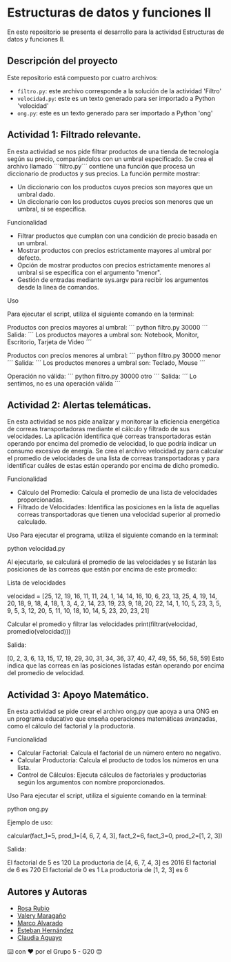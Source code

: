 # Estructuras de datos y funciones II
En este repositorio se presenta el desarrollo para la actividad Estructuras de datos y funciones II.

## Descripción del proyecto

Este repositorio está compuesto por cuatro archivos: 
  - ```filtro.py```: este archivo corresponde a la solución de la actividad 'Filtro'
  - ```velocidad.py```: este es un texto generado para ser importado a Python 'velocidad'
  - ```ong.py```: este es un texto generado para ser importado a Python 'ong'

## Actividad 1: Filtrado relevante.

En esta actividad se nos pide filtrar productos de una tienda de tecnología según su precio, comparándolos con un umbral especificado. Se crea el archivo llamado ´´´filtro.py´´´ contiene una función que procesa un diccionario de productos y sus precios. La función permite mostrar:

- Un diccionario con los productos cuyos precios son mayores que un umbral dado.
- Un diccionario con los productos cuyos precios son menores que un umbral, si se especifica.

Funcionalidad

- Filtrar productos que cumplan con una condición de precio basada en un umbral.
- Mostrar productos con precios estrictamente mayores al umbral por defecto.
- Opción de mostrar productos con precios estrictamente menores al umbral si se especifica con el argumento "menor".
- Gestión de entradas mediante sys.argv para recibir los argumentos desde la línea de comandos.

Uso

Para ejecutar el script, utiliza el siguiente comando en la terminal:

Productos con precios mayores al umbral:
´´´
python filtro.py 30000
´´´
Salida:
´´´
Los productos mayores a umbral son: Notebook, Monitor, Escritorio, Tarjeta de Video
´´´

Productos con precios menores al umbral:
´´´
python filtro.py 30000 menor
´´´
Salida:
´´´
Los productos menores a umbral son: Teclado, Mouse
´´´

Operación no válida:
´´´
python filtro.py 30000 otro
´´´
Salida:
´´´
Lo sentimos, no es una operación válida
´´´
## Actividad 2: Alertas telemáticas.

En esta actividad se nos pide analizar y monitorear la eficiencia energética de correas transportadoras mediante el cálculo y filtrado de sus velocidades. La aplicación identifica qué correas transportadoras están operando por encima del promedio de velocidad, lo que podría indicar un consumo excesivo de energía. Se crea el archivo velocidad.py para calcular el promedio de velocidades de una lista de correas transportadoras y para identificar cuáles de estas están operando por encima de dicho promedio.

Funcionalidad

- Cálculo del Promedio: Calcula el promedio de una lista de velocidades proporcionadas.
- Filtrado de Velocidades: Identifica las posiciones en la lista de aquellas correas transportadoras que tienen una velocidad superior al promedio calculado.

Uso
Para ejecutar el programa, utiliza el siguiente comando en la terminal:

python velocidad.py

Al ejecutarlo, se calculará el promedio de las velocidades y se listarán las posiciones de las correas que están por encima de este promedio:

Lista de velocidades

velocidad = [25, 12, 19, 16, 11, 11, 24, 1,
14, 14, 16, 10, 6, 23, 13, 25, 4, 19,
14, 20, 18, 9, 18, 4, 18, 1, 3, 4, 2,
14, 23, 19, 23, 9, 18, 20, 22, 14, 1,
10, 5, 23, 3, 5, 9, 5, 3, 12, 20, 5,
11, 10, 18, 10, 14, 5, 23, 20, 23, 21]

Calcular el promedio y filtrar las velocidades
print(filtrar(velocidad, promedio(velocidad)))

Salida:

[0, 2, 3, 6, 13, 15, 17, 19, 29, 30, 31, 34, 36, 37, 40, 47, 49, 55, 56, 58, 59]
Esto indica que las correas en las posiciones listadas están operando por encima del promedio de velocidad.

## Actividad 3: Apoyo Matemático.

En esta actividad se pide crear el archivo ong.py que apoya a una ONG en un programa educativo que enseña operaciones matemáticas avanzadas, como el cálculo del factorial y la productoria.

Funcionalidad
- Calcular Factorial: Calcula el factorial de un número entero no negativo.
- Calcular Productoria: Calcula el producto de todos los números en una lista.
- Control de Cálculos: Ejecuta cálculos de factoriales y productorias según los argumentos con nombre proporcionados.

Uso
Para ejecutar el script, utiliza el siguiente comando en la terminal:

python ong.py


Ejemplo de uso:

calcular(fact_1=5, prod_1=[4, 6, 7, 4, 3], fact_2=6, fact_3=0, prod_2=[1, 2, 3])

Salida:

El factorial de 5 es 120
La productoria de [4, 6, 7, 4, 3] es 2016
El factorial de 6 es 720
El factorial de 0 es 1
La productoria de [1, 2, 3] es 6




## Autores y Autoras

- [Rosa Rubio](https://github.com/PaulinaRubioP)
- [Valery Maragaño](https://github.com/Valyxp)
- [Marco Alvarado](https://github.com/7pixel-cl)
- [Esteban Hernández](https://github.com/stivhc)
- [Claudia Aguayo](https://github.com/aguayo40)

⌨️ con ❤️ por el Grupo 5 - G20 😊
